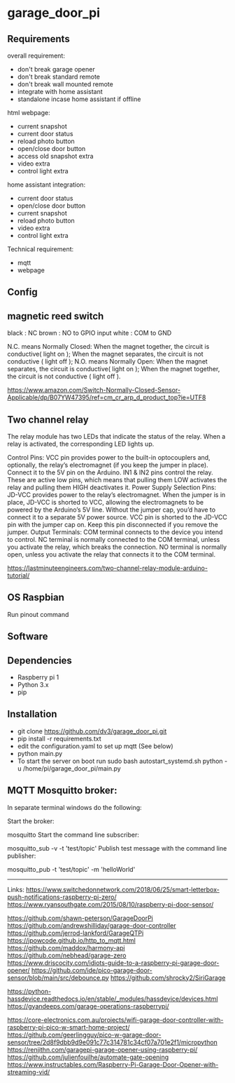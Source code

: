 # garage_door_pi

## Requirements

overall requirement:
- don't break garage opener
- don't break standard remote
- don't break wall mounted remote
- integrate with home assistant
- standalone incase home assistant if offline

html webpage:
- current snapshot
- current door status
- reload photo button
- open/close door button
- access old snapshot extra
- video extra
- control light extra

home assistant integration:
- current door status
- open/close door button
- current snapshot
- reload photo button
- video extra
- control light extra

Technical requirement:
- mqtt
- webpage

## Config


## magnetic reed switch
black : NC
brown : NO to GPIO input
white : COM to GND

N.C. means Normally Closed: 
When the magnet together, the circuit is conductive( light on ); 
When the magnet separates, the circuit is not conductive ( light off );
N.O. means Normally Open: 
When the magnet separates, the circuit is conductive( light on );
When the magnet together, the circuit is not conductive ( light off ).

https://www.amazon.com/Switch-Normally-Closed-Sensor-Applicable/dp/B07YW47395/ref=cm_cr_arp_d_product_top?ie=UTF8

## Two channel relay
The relay module has two LEDs that indicate the status of the relay. When a relay is activated, the corresponding LED lights up.

Control Pins:
VCC pin provides power to the built-in optocouplers and, optionally, the relay’s electromagnet (if you keep the jumper in place). Connect it to the 5V pin on the Arduino.
IN1 & IN2 pins control the relay. These are active low pins, which means that pulling them LOW activates the relay and pulling them HIGH deactivates it.
Power Supply Selection Pins:
JD-VCC provides power to the relay’s electromagnet. When the jumper is in place, JD-VCC is shorted to VCC, allowing the electromagnets to be powered by the Arduino’s 5V line. Without the jumper cap, you’d have to connect it to a separate 5V power source.
VCC pin is shorted to the JD-VCC pin with the jumper cap on. Keep this pin disconnected if you remove the jumper.
Output Terminals:
COM terminal connects to the device you intend to control.
NC terminal is normally connected to the COM terminal, unless you activate the relay, which breaks the connection.
NO terminal is normally open, unless you activate the relay that connects it to the COM terminal.

https://lastminuteengineers.com/two-channel-relay-module-arduino-tutorial/

## OS Raspbian
Run pinout command

## Software

## Dependencies
- Raspberry pi 1
- Python 3.x
- pip

## Installation  
- git clone https://github.com/dv3/garage_door_pi.git
- pip install -r requirements.txt
- edit the configuration.yaml to set up mqtt (See below)
- python main.py
- To start the server on boot run sudo bash autostart_systemd.sh
python -u /home/pi/garage_door_pi/main.py

## MQTT Mosquitto broker:

In separate terminal windows do the following:

Start the broker:

mosquitto
Start the command line subscriber:

mosquitto_sub -v -t 'test/topic'
Publish test message with the command line publisher:

mosquitto_pub -t 'test/topic' -m 'helloWorld'

------------
Links:
https://www.switchedonnetwork.com/2018/06/25/smart-letterbox-push-notifications-raspberry-pi-zero/
https://www.ryansouthgate.com/2015/08/10/raspberry-pi-door-sensor/

https://github.com/shawn-peterson/GarageDoorPi
https://github.com/andrewshilliday/garage-door-controller
https://github.com/jerrod-lankford/GarageQTPi
https://jpowcode.github.io/http_to_mqtt.html
https://github.com/maddox/harmony-api
https://github.com/nebhead/garage-zero
https://www.driscocity.com/idiots-guide-to-a-raspberry-pi-garage-door-opener/
https://github.com/ide/pico-garage-door-sensor/blob/main/src/debounce.py
https://github.com/shrocky2/SiriGarage

https://python-hassdevice.readthedocs.io/en/stable/_modules/hassdevice/devices.html
https://gyandeeps.com/garage-operations-raspberrypi/

https://core-electronics.com.au/projects/wifi-garage-door-controller-with-raspberry-pi-pico-w-smart-home-project/
https://github.com/geerlingguy/pico-w-garage-door-sensor/tree/2d8f9dbb9d9e091c77c314781c34cf07a701e2f1/micropython
https://renjithn.com/garagepi-garage-opener-using-raspberry-pi/
https://github.com/julienfouilhe/automate-gate-opening
https://www.instructables.com/Raspberry-Pi-Garage-Door-Opener-with-streaming-vid/

